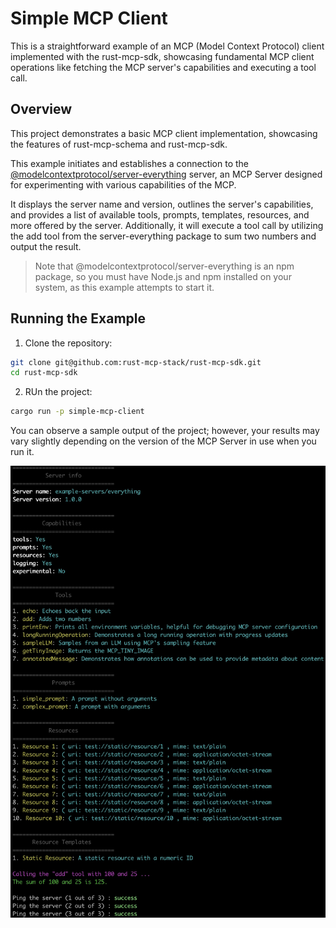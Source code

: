 # Simple MCP Client

This is a straightforward example of an MCP (Model Context Protocol) client implemented with the rust-mcp-sdk, showcasing fundamental MCP client operations like fetching the MCP server's capabilities and executing a tool call.

## Overview

This project demonstrates a basic MCP client implementation, showcasing the features of rust-mcp-schema and rust-mcp-sdk.

This example initiates and establishes a connection to the [@modelcontextprotocol/server-everything](https://www.npmjs.com/package/@modelcontextprotocol/server-everything) server, an MCP Server designed for experimenting with various capabilities of the MCP.

It displays the server name and version, outlines the server's capabilities, and provides a list of available tools, prompts, templates, resources, and more offered by the server. Additionally, it will execute a tool call by utilizing the add tool from the server-everything package to sum two numbers and output the result.

> Note that @modelcontextprotocol/server-everything is an npm package, so you must have Node.js and npm installed on your system, as this example attempts to start it.

## Running the Example

1. Clone the repository:

```bash
git clone git@github.com:rust-mcp-stack/rust-mcp-sdk.git
cd rust-mcp-sdk
```

2. RUn the project:

```bash
cargo run -p simple-mcp-client
```

You can observe a sample output of the project; however, your results may vary slightly depending on the version of the MCP Server in use when you run it.

<img src="../../assets/examples/mcp-client-output.jpg" width="640"/>

